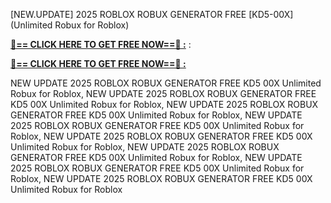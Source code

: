 [NEW.UPDATE] 2025 ROBLOX ROBUX GENERATOR FREE [KD5-00X] (Unlimited Robux for Roblox)

**[🔴== CLICK HERE TO GET FREE NOW==🔴 :](https://oercommons.s3.amazonaws.com/media/courseware/relatedresource/file/all-zit.html)**
:

**[🔴== CLICK HERE TO GET FREE NOW==🔴 :](https://oercommons.s3.amazonaws.com/media/courseware/relatedresource/file/gift-zit.html)**

 NEW UPDATE 2025 ROBLOX ROBUX GENERATOR FREE KD5 00X Unlimited Robux for Roblox, NEW UPDATE 2025 ROBLOX ROBUX GENERATOR FREE KD5 00X Unlimited Robux for Roblox, NEW UPDATE 2025 ROBLOX ROBUX GENERATOR FREE KD5 00X Unlimited Robux for Roblox, NEW UPDATE 2025 ROBLOX ROBUX GENERATOR FREE KD5 00X Unlimited Robux for Roblox, NEW UPDATE 2025 ROBLOX ROBUX GENERATOR FREE KD5 00X Unlimited Robux for Roblox, NEW UPDATE 2025 ROBLOX ROBUX GENERATOR FREE KD5 00X Unlimited Robux for Roblox, NEW UPDATE 2025 ROBLOX ROBUX GENERATOR FREE KD5 00X Unlimited Robux for Roblox, NEW UPDATE 2025 ROBLOX ROBUX GENERATOR FREE KD5 00X Unlimited Robux for Roblox
